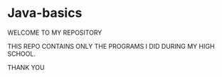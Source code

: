 # Java-basics
WELCOME TO MY REPOSITORY

THIS REPO CONTAINS ONLY THE PROGRAMS I DID DURING MY HIGH SCHOOL.

THANK YOU
